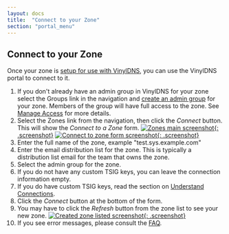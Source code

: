```yaml
---
layout: docs
title:  "Connect to your Zone"
section: "portal_menu"
---
```

## Connect to your Zone <a id="connectingZone"></a>
Once your zone is [setup for use with VinylDNS](../faq.md#1), you can use the VinylDNS portal to connect to it.

1. If you don't already have an admin group in VinylDNS for your zone select the Groups link in the navigation and [create an admin group](create-a-group.md) for your zone. Members of the group will have full access to the zone. See [Manage Access](manage-access.md) for more details.
1. Select the Zones link from the navigation, then click the *Connect* button.  This will show the *Connect to a Zone*
  form. [![Zones main screenshot](../img/portal/zone-main.png){: .screenshot}](../img/portal/zone-main.png) [![Connect to zone form screenshot](../img/portal/connect-to-zone.png){: .screenshot}](../img/portal/connect-to-zone.png)
1. Enter the full name of the zone, example "test.sys.example.com"
1. Enter the email distribution list for the zone.  This is typically a distribution list
  email for the team that owns the zone.
1. Select the admin group for the zone.
1. If you do not have any custom TSIG keys, you can leave the connection information empty.
1. If you do have custom TSIG keys, read the section on [Understand Connections](connections.md).
1. Click the *Connect* button at the bottom of the form.
1. You may have to click the <i>Refresh</i> button from the zone list to see your new zone.
[![Created zone listed screenshot](../img/portal/zone-list.png){: .screenshot}](../img/portal/zone-list.png)
1. If you see error messages, please consult the [FAQ](../faq.md).

